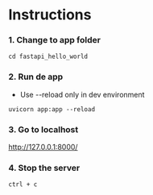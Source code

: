 # Instructions

### 1. Change to app folder
```
cd fastapi_hello_world
```

### 2. Run de app
* Use --reload only in dev environment
```
uvicorn app:app --reload
```

### 3. Go to localhost
http://127.0.0.1:8000/

### 4. Stop the server
```
ctrl + c
```